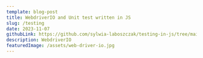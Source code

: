 ```yaml
---
template: blog-post
title: WebdriverIO and Unit test written in JS
slug: /testing 
date: 2023-11-07
githubLink: https://github.com/sylwia-laboszczak/testing-in-js/tree/main
description: WebdriverIO
featuredImage: /assets/web-driver-io.jpg
---
```







